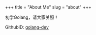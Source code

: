 +++
title = "About Me"
slug = "about"
+++

初学Golang，请大家关照！

GithubID: [golang-dev](https://github.com/golang-dev)
